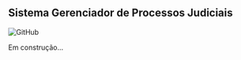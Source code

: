## Sistema Gerenciador de Processos Judiciais

![GitHub](https://img.shields.io/github/license/pmarlon/projeto-SGPJ?style=flat-square)

Em construção...
